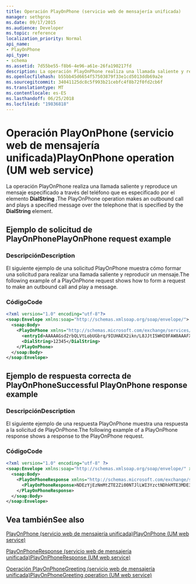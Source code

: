 ```yaml
---
title: Operación PlayOnPhone (servicio web de mensajería unificada)
manager: sethgros
ms.date: 09/17/2015
ms.audience: Developer
ms.topic: reference
localization_priority: Normal
api_name:
- PlayOnPhone
api_type:
- schema
ms.assetid: 7d55be55-f8b6-4e96-a61e-26fa190217fd
description: La operación PlayOnPhone realiza una llamada saliente y reproduce un mensaje especificado a través del teléfono que es especificado por el elemento DialString.
ms.openlocfilehash: b55bb45d6654f57503879f33e1cd5013ddb69a2e
ms.sourcegitcommit: 34041125dc8c5f993b21cebfc4f8b72f0fd2cb6f
ms.translationtype: MT
ms.contentlocale: es-ES
ms.lasthandoff: 06/25/2018
ms.locfileid: "19836818"
---
```

# <a name="playonphone-operation-um-web-service"></a><span data-ttu-id="40b7e-103">Operación PlayOnPhone (servicio web de mensajería unificada)</span><span class="sxs-lookup"><span data-stu-id="40b7e-103">PlayOnPhone operation (UM web service)</span></span>

<span data-ttu-id="40b7e-104">La operación PlayOnPhone realiza una llamada saliente y reproduce un mensaje especificado a través del teléfono que es especificado por el elemento **DialString** .</span><span class="sxs-lookup"><span data-stu-id="40b7e-104">The PlayOnPhone operation makes an outbound call and plays a specified message over the telephone that is specified by the **DialString** element.</span></span> 
  
## <a name="playonphone-request-example"></a><span data-ttu-id="40b7e-105">Ejemplo de solicitud de PlayOnPhone</span><span class="sxs-lookup"><span data-stu-id="40b7e-105">PlayOnPhone request example</span></span>

### <a name="description"></a><span data-ttu-id="40b7e-106">Descripción</span><span class="sxs-lookup"><span data-stu-id="40b7e-106">Description</span></span>

<span data-ttu-id="40b7e-107">El siguiente ejemplo de una solicitud PlayOnPhone muestra cómo formar una solicitud para realizar una llamada saliente y reproducir un mensaje.</span><span class="sxs-lookup"><span data-stu-id="40b7e-107">The following example of a PlayOnPhone request shows how to form a request to make an outbound call and play a message.</span></span>
  
### <a name="code"></a><span data-ttu-id="40b7e-108">Código</span><span class="sxs-lookup"><span data-stu-id="40b7e-108">Code</span></span>

```XML
<?xml version="1.0" encoding="utf-8"?>
<soap:Envelope xmlns:soap="http://schemas.xmlsoap.org/soap/envelope/">
  <soap:Body>
    <PlayOnPhone xmlns="http://schemas.microsoft.com/exchange/services/2006/messages">
      <entryId>AAAAAGsd2rbQLVtLobUGbrq/9IUHAEX2ikn/L8JJtI5WHI0FAW8AAAFXHhsAACxVpEl+KVVLl957wp//x6UAGAetcDUAAA==</entryId>
      <DialString>12345</DialString>
    </PlayOnPhone>
  </soap:Body>
</soap:Envelope>
```

## <a name="successful-playonphone-response-example"></a><span data-ttu-id="40b7e-109">Ejemplo de respuesta correcta de PlayOnPhone</span><span class="sxs-lookup"><span data-stu-id="40b7e-109">Successful PlayOnPhone response example</span></span>

### <a name="description"></a><span data-ttu-id="40b7e-110">Descripción</span><span class="sxs-lookup"><span data-stu-id="40b7e-110">Description</span></span>

<span data-ttu-id="40b7e-111">El siguiente ejemplo de una respuesta PlayOnPhone muestra una respuesta a la solicitud de PlayOnPhone.</span><span class="sxs-lookup"><span data-stu-id="40b7e-111">The following example of a PlayOnPhone response shows a response to the PlayOnPhone request.</span></span>
  
### <a name="code"></a><span data-ttu-id="40b7e-112">Código</span><span class="sxs-lookup"><span data-stu-id="40b7e-112">Code</span></span>

```XML
<?xml version="1.0" encoding="utf-8" ?> 
<soap:Envelope xmlns:soap="http://schemas.xmlsoap.org/soap/envelope/" xmlns:xsi="http://www.w3.org/2001/XMLSchema-instance" xmlns:xsd="http://www.w3.org/2001/XMLSchema">
  <soap:Body>
    <PlayOnPhoneResponse xmlns="http://schemas.microsoft.com/exchange/services/2006/messages">
      <PlayOnPhoneResponse>NDEzYjEzNmMtZTE2Zi00NTJlLWI3YzctNDhkMTE3MDE3YjlmQGRmLWV1bS0wMS5leGNoYW5nZS5jb3JwLm1pY3Jvc29mdC5jb20=</PlayOnPhoneResponse> 
    </PlayOnPhoneResponse>
  </soap:Body>
</soap:Envelope>
```

## <a name="see-also"></a><span data-ttu-id="40b7e-113">Vea también</span><span class="sxs-lookup"><span data-stu-id="40b7e-113">See also</span></span>



[<span data-ttu-id="40b7e-114">PlayOnPhone (servicio web de mensajería unificada)</span><span class="sxs-lookup"><span data-stu-id="40b7e-114">PlayOnPhone (UM web service)</span></span>](playonphone-um-web-service.md)
  
[<span data-ttu-id="40b7e-115">PlayOnPhoneResponse (servicio web de mensajería unificada)</span><span class="sxs-lookup"><span data-stu-id="40b7e-115">PlayOnPhoneResponse (UM web service)</span></span>](playonphoneresponse-um-web-service.md)
  
[<span data-ttu-id="40b7e-116">Operación PlayOnPhoneGreeting (servicio web de mensajería unificada)</span><span class="sxs-lookup"><span data-stu-id="40b7e-116">PlayOnPhoneGreeting operation (UM web service)</span></span>](playonphonegreeting-operation-um-web-service.md)

